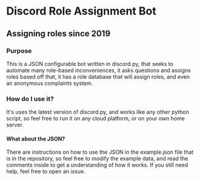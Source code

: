 # Discord Role Assignment Bot
## Assigning roles since 2019

### Purpose
This is a JSON configurable bot written in discord.py, that seeks to
automate many role-based inconveniences, it asks questions and assigns
roles based off that, it has a role database that will assign roles,
and even an anonymous complaints system.

### How do I use it?
It's uses the latest version of discord.py, and works like any other python 
script, so feel free to run it on any cloud platform, or on your own home server.
#### What about the JSON?
There are instructions on how to use the JSON in the example.json file
that is in the repository, so feel free to modify the example data,
and read the comments inside to get a understanding of how it works.
If you still need help, feel free to open an issue.


